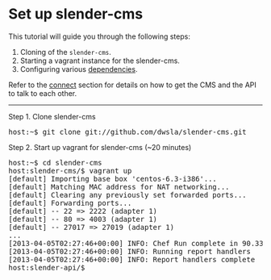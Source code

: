 # Set up slender-cms

This tutorial will guide you through the following steps:

1. Cloning of the `slender-cms`.
1. Starting a vagrant instance for the slender-cms.
1. Configuring various [dependencies](../dependencies.html).

Refer to the [connect](connect.html) section for details on how to get the CMS and the API to talk to each other.

-----

Step 1. Clone slender-cms
<pre>
host:~$ git clone git://github.com/dwsla/slender-cms.git
</pre>

Step 2. Start up vagrant for slender-cms
(~20 minutes)
<pre>
host:~$ cd slender-cms
host:slender-cms/$ vagrant up
[default] Importing base box 'centos-6.3-i386'...
[default] Matching MAC address for NAT networking...
[default] Clearing any previously set forwarded ports...
[default] Forwarding ports...
[default] -- 22 => 2222 (adapter 1)
[default] -- 80 => 4003 (adapter 1)
[default] -- 27017 => 27019 (adapter 1)
...
[2013-04-05T02:27:46+00:00] INFO: Chef Run complete in 90.334180485 seconds
[2013-04-05T02:27:46+00:00] INFO: Running report handlers
[2013-04-05T02:27:46+00:00] INFO: Report handlers complete
host:slender-api/$ 
</pre>
